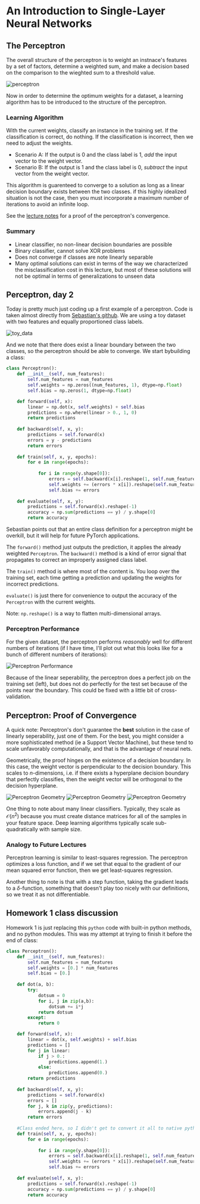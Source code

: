 # An Introduction to Single-Layer Neural Networks

## The Perceptron

The overall structure of the perceptron is to weight an instnace's features by a set of factors, determine a weighted sum, and make a decision based on the comparison to the wieghted sum to a threshold value.

![perceptron](./images/perceptron.png "perceptron")

Now in order to determine the optimum weights for a dataset, a learning algorithm has to be introduced to the structure of the perceptron.

### Learning Algorithm

With the current weights, classify an instance in the training set. If the classification is correct, do nothing. If the classification is incorrect, then we need to adjust the weights.

- Scenario A: If the output is 0 and the class label is 1, _add_ the input vector to the weight vector.
- Scenario B: If the output is 1 and the class label is 0, _subtract_ the input vector from the weight vector.

This algorithm is guarenteed to converge to a solution as long as a linear decision boundary exists between the two classes. if this highly idealized situation is not the case, then you must incorporate a maximum number of iterations to avoid an infinite loop.

See the [lecture notes](https://github.com/rasbt/stat479-deep-learning-ss19/blob/master/L03_perceptron/L03_perceptron_slides.pdf) for a proof of the perceptron's convergence.

### Summary

- Linear classifier, no non-linear decision boundaries are possible
- Binary classifier, cannot solve XOR problems
- Does not converge if classes are note linearly separable
- Many optimal solutions can exist in terms of the way we characterized the misclassification cost in this lecture, but most of these solutions will not be optimal in terms of generalizations to unseen data

## Perceptron, day 2

Today is pretty much just coding up a first example of a perceptron. Code is taken almost directly from [Sebastian's github](https://github.com/rasbt/stat479-deep-learning-ss19/blob/master/L03_perceptron/code/perceptron-numpy.ipynb). We are using a toy dataset with two features and equally proportioned class labels. 

![toy_data](./images/toy_dataset.png "toy data")

And we note that there does exist a linear boundary between the two classes, so the perceptron should be able to converge. We start bybuilding a class:

```python
class Perceptron():
    def __init__(self, num_features):
        self.num_features = num_features
        self.weights = np.zeros((num_features, 1), dtype=np.float)
        self.bias = np.zeros(1, dtype=np.float)

    def forward(self, x):
        linear = np.dot(x, self.weights) + self.bias
        predictions = np.where(linear > 0., 1, 0)
        return predictions
        
    def backward(self, x, y):  
        predictions = self.forward(x)
        errors = y - predictions
        return errors
        
    def train(self, x, y, epochs):
        for e in range(epochs):
            
            for i in range(y.shape[0]):
                errors = self.backward(x[i].reshape(1, self.num_features), y[i]).reshape(-1)
                self.weights += (errors * x[i]).reshape(self.num_features, 1)
                self.bias += errors
                
    def evaluate(self, x, y):
        predictions = self.forward(x).reshape(-1)
        accuracy = np.sum(predictions == y) / y.shape[0]
        return accuracy
```

Sebastian points out that an entire class definition for a perceptron might be overkill, but it will help for future PyTorch applications. 

The `forward()` method just outputs the prediction, it applies the already weighted `Perceptron`. The `backward()` method is a kind of error signal that propagates to correct an improperly assigned class label.

The `train()` method is where most of the content is. You loop over the training set, each time getting a prediction and updating the weights for incorrect predictions. 

`evaluate()` is just there for convenience to output the accuracy of the `Perceptron` with the current weights. 

Note: `np.reshape()` is a way to flatten multi-dimensional arrays. 

### Perceptron Performance

For the given dataset, the perceptron performs _reasonably_ well for different numbers of iterations (if I have time, I'll plot out what this looks like for a bunch of different numbers of iterations):

![Perceptron Performance](./images/Perceptron_performance.png "perceptron with decision boundary")

Because of the linear seperability, the perceptron does a perfect job on the training set (left), but does not do perfectly for the test set because of the points near the boundary. This could be fixed with a little bit of cross-validation. 

## Perceptron: Proof of Convergence

A quick note: Perceptron's don't guarantee the __best__ solution in the case of linearly seperability, just one of them. For the best, you might consider a more sophisticated method (ie a Support Vector Machine), but these tend to scale unfavorably computationally, and that is the advantage of neural nets.

Geometrically, the proof hinges on the existence of a decision boundary. In this case, the weight vector is perpendicular to the decision boundary. This scales to $n$-dimensions, i.e. if there exists a hyperplane decision boundary that perfectly classifies, then the weight vector will be orthogonal to the decision hyperplane. 

![Perceptron Geometry](./images/perceptron_geometry.png "perceptron with decision boundary")
![Perceptron Geometry](./images/perceptron_geometry_1.png "perceptron with decision boundary")
![Perceptron Geometry](./images/perceptron_geometry_2.png "perceptron with decision boundary")

One thing to note about many linear classifiers. Typically, they scale as $\mathcal{O}(n^2)$ because you must create distance matrices for all of the samples in your feature space. Deep learning algorithms typically scale sub-quadratically with sample size.

### Analogy to Future Lectures

Perceptron learning is similar to least-squares regression. The perceptron optimizes a loss function, and if we set that equal to the gradient of our mean squared error function, then we get least-squares regression. 

Another thing to note is that with a step function, taking the gradient leads to a $\delta$-function, something that doesn't play too nicely with our definitions, so we treat it as not differentiable. 

## Homework 1 class discussion

Homework 1 is just replacing this `python` code with built-in python methods, and no python modules. This was my attempt at trying to finish it before the end of class: 

```python
class Perceptron():
    def __init__(self, num_features):
        self.num_features = num_features
        self.weights = [0.] * num_features
        self.bias = [0.]
        
    def dot(a, b):
	    try:
	        dotsum = 0
	        for i, j in zip(a,b):
	            dotsum += i*j
	        return dotsum
	    except:
	        return 0

    def forward(self, x):
        linear = dot(x, self.weights) + self.bias
        predictions = []
        for j in linear:
        	if j > 0.:
        		predictions.append(1.)
        	else:
        		predictions.append(0.)
        return predictions
        
    def backward(self, x, y):  
        predictions = self.forward(x)
        errors = []
        for j, k in zip(y, predictions):
        	errors.append(j - k)
        return errors
        
    #Class ended here, so I didn't get to convert it all to native python
    def train(self, x, y, epochs):
        for e in range(epochs):
            
            for i in range(y.shape[0]):
                errors = self.backward(x[i].reshape(1, self.num_features), y[i]).reshape(-1)
                self.weights += (errors * x[i]).reshape(self.num_features, 1)
                self.bias += errors
                
    def evaluate(self, x, y):
        predictions = self.forward(x).reshape(-1)
        accuracy = np.sum(predictions == y) / y.shape[0]
        return accuracy
```